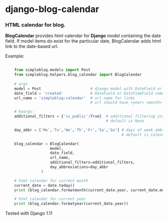 # django-blog-calendar
### HTML calendar for blog.


**BlogCalendar** provides html calendar for **Django** model containing
the date field. If model items do exist for the particular date,
BlogCalendar adds html link to the date-based url.


Example:
```python
    
    from simpleblog.models import Post
    from simpleblog.helpers.blog_calendar import BlogCalendar
    
    # args
    model = Post                      # django model with DateField or DateTimeField
    date_field = 'created'            # DateField or DateTimeField name in model
    url_name = 'simpleblog:calendar'  # url name for links
                                      # url should have <year> <month> and <day> parameters

    # kwargs:
    additional_filters = {'is_public':True}  # additional filtering instructions
                                             # default is None

    day_abbr = ['Mo','Tu','We','Th','Fr','Sa','Su'] # days of week abbreviations
                                                    # default is calendar.day_abbr

    blog_calendar = BlogCalendar(
                    model,
                    date_field,
                    url_name,
                    additional_filters=additional_filters,
                    day_abbreviations=day_abbr
                )

    # html calendar for current month
    current_date = date.today()
    print (blog_calendar.formatmonth(current_date.year, current_date.month))

    # html calendar for current year
    print (blog_calendar.formatyear(current_date.year))
```
Tested with Django 1.11
